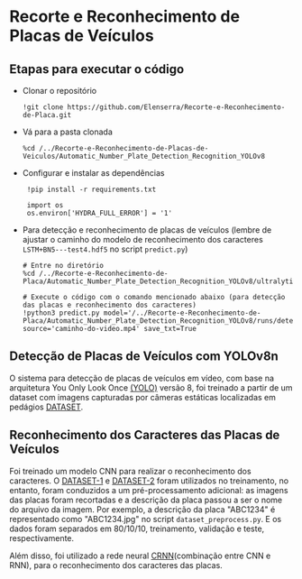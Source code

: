 #  Recorte e Reconhecimento de Placas de Veículos

## Etapas para executar o código

- Clonar o repositório
     
      !git clone https://github.com/Elenserra/Recorte-e-Reconhecimento-de-Placa.git
  
- Vá para a pasta clonada
  
      %cd /../Recorte-e-Reconhecimento-de-Placas-de-Veiculos/Automatic_Number_Plate_Detection_Recognition_YOLOv8

- Configurar e instalar as dependências

       !pip install -r requirements.txt

       import os
       os.environ['HYDRA_FULL_ERROR'] = '1'

- Para detecção e reconhecimento de placas de veículos (lembre de ajustar o caminho do modelo de reconhecimento dos caracteres `LSTM+BN5---test4.hdf5` no script `predict.py`)

      # Entre no diretório 
      %cd /../Recorte-e-Reconhecimento-de-Placa/Automatic_Number_Plate_Detection_Recognition_YOLOv8/ultralytics/yolo/v8/detect

      # Execute o código com o comando mencionado abaixo (para detecção das placas e reconhecimento dos caracteres)
      !python3 predict.py model='/../Recorte-e-Reconhecimento-de-Placa/Automatic_Number_Plate_Detection_Recognition_YOLOv8/runs/detect/train/weights/best.pt' source='caminho-do-video.mp4' save_txt=True


## Detecção de Placas de Veículos com YOLOv8n

O sistema para detecção de placas de veículos em vídeo, com base na arquitetura You Only Look Once [(YOLO)](https://github.com/MuhammadMoinFaisal/Automatic_Number_Plate_Detection_Recognition_YOLOv8.git) versão 8, foi treinado a partir de um dataset com imagens capturadas por câmeras estáticas localizadas em pedágios [DATASET](https://github.com/raysonlaroca/ufpr-alpr-dataset).


## Reconhecimento dos Caracteres das Placas de Veículos

Foi treinado um modelo CNN para realizar o reconhecimento dos caracteres. O [DATASET-1](https://github.com/raysonlaroca/rodosol-alpr-dataset.git) e [DATASET-2](https://data.mendeley.com/datasets/nx9xbs4rgx/2) foram utilizados no treinamento, no entanto, foram conduzidos a um pré-processamento adicional: as imagens das placas foram recortadas e a descrição da placa passou a ser o nome do arquivo da imagem. Por exemplo, a descrição da placa "ABC1234" é representado como "ABC1234.jpg" no script `dataset_preprocess.py`. E os dados foram separados em 80/10/10, treinamento, validação e teste, respectivamente.

Além disso, foi utilizado a rede neural [CRNN](https://github.com/qjadud1994/CRNN-Keras.git)(combinação entre CNN e RNN), para o reconhecimento dos caracteres das placas.

